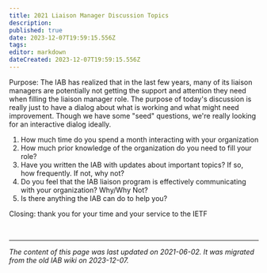 ```yaml
---
title: 2021 Liaison Manager Discussion Topics
description: 
published: true
date: 2023-12-07T19:59:15.556Z
tags: 
editor: markdown
dateCreated: 2023-12-07T19:59:15.556Z
---
```


Purpose: The IAB has realized that in the last few years, many of its liaison managers are potentially not getting the support and attention they need when filling the liaison manager role. The purpose of today's discussion is really just to have a dialog about what is working and what might need improvement. Though we have some "seed" questions, we're really looking for an interactive dialog ideally.

1. How much time do you spend a month interacting with your organization
2. How much prior knowledge of the organization do you need to fill your role?
3. Have you written the IAB with updates about important topics? If so, how frequently. If not, why not?
4. Do you feel that the IAB liaison program is effectively communicating with your organization? Why/Why Not?
5. Is there anything the IAB can do to help you?

Closing: thank you for your time and your service to the IETF

&nbsp;
&nbsp;
&nbsp;

---

*The content of this page was last updated on 2021-06-02. It was migrated from the old IAB wiki on 2023-12-07.*

